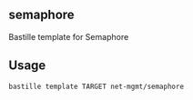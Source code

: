 ## semaphore
Bastille template for Semaphore

## Usage

```shell
bastille template TARGET net-mgmt/semaphore
```
